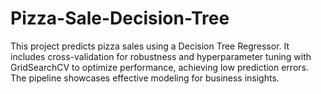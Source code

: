 # Pizza-Sale-Decision-Tree
This project predicts pizza sales using a Decision Tree Regressor. It includes cross-validation for robustness and hyperparameter tuning with GridSearchCV to optimize performance, achieving low prediction errors. The pipeline showcases effective modeling for business insights.
